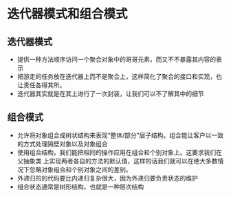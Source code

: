 # 迭代器模式和组合模式
## 迭代器模式
* 提供一种方法顺序访问一个聚合对象中的哥哥元素，而又不不暴露其内容的表示
* 把游走的任务放在迭代器上而不是聚合上，这样简化了聚合的接口和实现，也让责任各得其所。
* 迭代器其实就是在其上进行了一次封装，让我们可以不了解其中的细节

## 组合模式
* 允许将对象组合成树状结构来表现“整体/部分”层子结构。组合能让客户以一致的方式处理隔壁对象以及对象组合
* 使用组合结构，我们能把相同的操作应用在组合和个别对象上。这要求我们在 父抽象类 上实现两者各自的方法的默认值，这样的话我们就可以在绝大多数情况下忽略对象组合和个别对象之间的差别。
* 外递归的的代码要比内递归复杂很大，因为外递归要负责状态的维护
* 组合状态通常是树形结构，也就是一种层次结构
